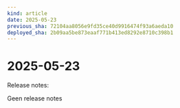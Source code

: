 ```yaml
---
kind: article
date: 2025-05-23
previous_sha: 72104aa8056e9fd35ce40d9916474f93a6aeda10
deployed_sha: 2b09aa5be873eaaf771b413ed8292e8710c398b1
---
```


# 2025-05-23

Release notes:

Geen release notes
